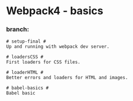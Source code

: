 # Webpack4 - basics

### branch:

```
# setup-final #
Up and running with webpack dev server.
``` 
```
# loadersCSS #
First loaders for CSS files.
``` 
```
# loaderHTML #
Better errors and loaders for HTML and images.
``` 
```
# babel-basics #
Babel basic
``` 